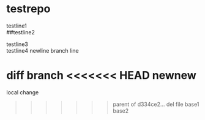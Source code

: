 testrepo
========
testline1  
##testline2

testline3  
testline4
newline
branch line

diff branch
<<<<<<< HEAD
newnew
=======
local change
>>>>>>> parent of d334ce2... del file
base1
base2
